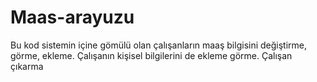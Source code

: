# Maas-arayuzu
Bu kod sistemin içine gömülü olan çalışanların maaş bilgisini değiştirme, görme, ekleme. Çalışanın kişisel bilgilerini de ekleme görme. Çalışan çıkarma
